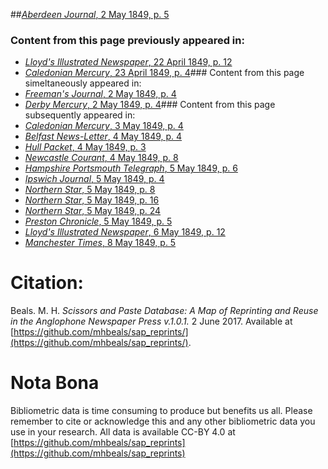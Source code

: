 ##[*Aberdeen Journal*, 2 May 1849, p. 5](https://mhbeals.github.io/sap_html/Aberdeen-Journal/Aberdeen-Journal-2-May-1849-p-5)

### Content from this page previously appeared in:
+ [*Lloyd's Illustrated Newspaper*, 22 April 1849, p. 12](https://mhbeals.github.io/sap_html/Lloyd's-Illustrated-Newspaper/Lloyd's-Illustrated-Newspaper-22-April-1849-p-12)
+ [*Caledonian Mercury*, 23 April 1849, p. 4](https://mhbeals.github.io/sap_html/Caledonian-Mercury/Caledonian-Mercury-23-April-1849-p-4)### Content from this page simeltaneously appeared in:
+ [*Freeman's Journal*, 2 May 1849, p. 4](https://mhbeals.github.io/sap_html/Freeman's-Journal/Freeman's-Journal-2-May-1849-p-4)
+ [*Derby Mercury*, 2 May 1849, p. 4](https://mhbeals.github.io/sap_html/Derby-Mercury/Derby-Mercury-2-May-1849-p-4)### Content from this page subsequently appeared in:
+ [*Caledonian Mercury*, 3 May 1849, p. 4](https://mhbeals.github.io/sap_html/Caledonian-Mercury/Caledonian-Mercury-3-May-1849-p-4)
+ [*Belfast News-Letter*, 4 May 1849, p. 4](https://mhbeals.github.io/sap_html/Belfast-News-Letter/Belfast-News-Letter-4-May-1849-p-4)
+ [*Hull Packet*, 4 May 1849, p. 3](https://mhbeals.github.io/sap_html/Hull-Packet/Hull-Packet-4-May-1849-p-3)
+ [*Newcastle Courant*, 4 May 1849, p. 8](https://mhbeals.github.io/sap_html/Newcastle-Courant/Newcastle-Courant-4-May-1849-p-8)
+ [*Hampshire Portsmouth Telegraph*, 5 May 1849, p. 6](https://mhbeals.github.io/sap_html/Hampshire-Portsmouth-Telegraph/Hampshire-Portsmouth-Telegraph-5-May-1849-p-6)
+ [*Ipswich Journal*, 5 May 1849, p. 4](https://mhbeals.github.io/sap_html/Ipswich-Journal/Ipswich-Journal-5-May-1849-p-4)
+ [*Northern Star*, 5 May 1849, p. 8](https://mhbeals.github.io/sap_html/Northern-Star/Northern-Star-5-May-1849-p-8)
+ [*Northern Star*, 5 May 1849, p. 16](https://mhbeals.github.io/sap_html/Northern-Star/Northern-Star-5-May-1849-p-16)
+ [*Northern Star*, 5 May 1849, p. 24](https://mhbeals.github.io/sap_html/Northern-Star/Northern-Star-5-May-1849-p-24)
+ [*Preston Chronicle*, 5 May 1849, p. 5](https://mhbeals.github.io/sap_html/Preston-Chronicle/Preston-Chronicle-5-May-1849-p-5)
+ [*Lloyd's Illustrated Newspaper*, 6 May 1849, p. 12](https://mhbeals.github.io/sap_html/Lloyd's-Illustrated-Newspaper/Lloyd's-Illustrated-Newspaper-6-May-1849-p-12)
+ [*Manchester Times*, 8 May 1849, p. 5](https://mhbeals.github.io/sap_html/Manchester-Times/Manchester-Times-8-May-1849-p-5)
                    
# Citation: 

Beals. M. H. *Scissors and Paste Database: A Map of Reprinting and Reuse in the Anglophone Newspaper Press v.1.0.1.* 2 June 2017. Available at [https://github.com/mhbeals/sap_reprints/](https://github.com/mhbeals/sap_reprints/). 
                    
# Nota Bona

Bibliometric data is time consuming to produce but benefits us all. Please remember to cite or acknowledge this and any other bibliometric data you use in your research. All data is available CC-BY 4.0 at [https://github.com/mhbeals/sap_reprints](https://github.com/mhbeals/sap_reprints)